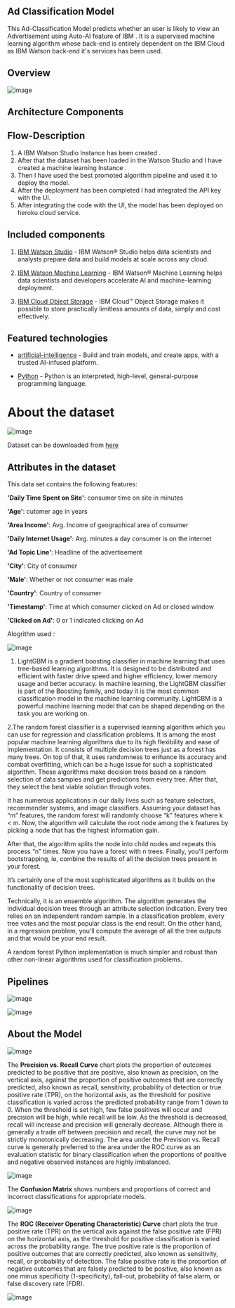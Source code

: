 ## Ad Classification Model

This Ad-Classification Model predicts whether an user is likely to view an
Advertisement using Auto-AI feature of IBM . It is a supervised machine learning
algorithm whose back-end is entirely dependent on the IBM Cloud as IBM Watson back-end
it's services has been used.

## Overview

![image](https://user-images.githubusercontent.com/90950629/165959575-89a43afd-dc67-45ae-a4f0-4a49247958b9.png)


## Architecture Components

## Flow-Description

1. A IBM Watson Studio Instance has been created .
2. After that the dataset has been loaded in the Watson Studio and I have created a
   machine learning Instance .
3. Then I have used the best promoted algorithm pipeline and used it to deploy the model.
4. After the deployment has been completed I had integrated the API key with the UI.
5. After integrating the code with the UI, the model has been deployed on heroku cloud
   service.

## Included components

  1.	[IBM Watson Studio](https://cloud.ibm.com/catalog/services/watson-studio) - IBM Watson® Studio helps data scientists 
      and analysts prepare data and build models at scale across any cloud.

  2.	[IBM Watson Machine Learning](https://cloud.ibm.com/catalog/services/machine-learning) - IBM Watson® Machine Learning helps data scientists 
      and developers accelerate AI and machine-learning deployment.

  3.	[IBM Cloud Object Storage](https://cloud.ibm.com/catalog/services/cloud-object-storage) - IBM Cloud™ Object Storage makes it possible to store 
      practically limitless amounts of data, simply and cost effectively.

## Featured technologies

  + [artificial-intelligence](https://developer.ibm.com/technologies/artificial-intelligence/) - Build and train models, and create apps, with a trusted AI-infused platform.

  + [Python](https://www.python.org/) - Python is an interpreted, high-level, general-purpose programming language.


  # About the dataset
  
  ![image](https://user-images.githubusercontent.com/90950629/165960160-b9da6bf2-5fe3-412c-abe8-b460d8851c6b.png)


  Dataset can be downloaded from [here](https://www.kaggle.com/fayomi/advertising)

  ## Attributes in the dataset

  This data set contains the following features:

  **'Daily Time Spent on Site'**: consumer time on site in minutes

  **'Age'**: cutomer age in years

  **'Area Income'**: Avg. Income of geographical area of consumer

  **'Daily Internet Usage'**: Avg. minutes a day consumer is on the internet

  **'Ad Topic Line'**: Headline of the advertisement

  **'City'**: City of consumer

  **'Male'**: Whether or not consumer was male

  **'Country'**: Country of consumer

  **'Timestamp'**: Time at which consumer clicked on Ad or closed window

  **'Clicked on Ad'**: 0 or 1 indicated clicking on Ad

Alogrithm used :


![image](https://user-images.githubusercontent.com/90950629/165959799-9c91e28f-325b-4489-947f-40ce7def38ec.png)




1. LightGBM is a gradient boosting classifier in machine learning that uses tree-based learning algorithms. It is designed to be distributed and efficient with faster drive speed and higher efficiency, lower memory usage and better accuracy.
   In machine learning, the LightGBM classifier is part of the Boosting family, and today it is the most common classification model in the machine learning community. LightGBM is a powerful machine learning model that can be shaped depending on the task you are working on.


2.The random forest classifier is a supervised learning algorithm which you can use for regression and classification problems. It is among the most popular machine learning algorithms due to its high flexibility and ease of implementation.
  It consists of multiple decision trees just as a forest has many trees. On top of that, it uses randomness to enhance its accuracy and combat overfitting, which can be a huge issue for such a sophisticated algorithm. These algorithms make decision trees based on a random selection of data samples and get predictions from every tree. After that, they select the best viable solution through votes.

  It has numerous applications in our daily lives such as feature selectors, recommender systems, and image classifiers.
  Assuming your dataset has “m” features, the random forest will randomly choose “k” features where k < m.  Now, the algorithm will calculate the root node among the k features by picking a node that has the highest information gain.

  After that, the algorithm splits the node into child nodes and repeats this process “n” times. Now you have a forest with n trees. Finally, you’ll perform bootstrapping, ie, combine the results of all the decision trees present in your forest.

  It’s certainly one of the most sophisticated algorithms as it builds on the functionality of decision trees.

  Technically, it is an ensemble algorithm. The algorithm generates the individual decision trees through an attribute selection indication. Every tree relies on an independent random sample. In a classification problem, every tree votes and the most popular class is the end result. On the other hand, in a regression problem, you’ll compute the average of all the tree outputs and that would be your end result.

  A random forest Python implementation is much simpler and robust than other non-linear algorithms used for classification problems.

## Pipelines

![image](https://user-images.githubusercontent.com/90950629/165961526-391d8057-c0ea-4351-a366-0009e9862474.png)




![image](https://user-images.githubusercontent.com/90950629/165959371-6fb1a5d6-067f-4808-acc5-9e07690a1a19.png)


## About the Model

![image](https://user-images.githubusercontent.com/90950629/165961451-e37c1c71-9528-47a7-8758-12afbf1b3c55.png)

The **Precision vs. Recall Curve** chart plots the proportion of outcomes predicted to be positive that are positive, also known as precision, on the vertical axis, against the proportion of positive outcomes that are correctly predicted, also known as recall, sensitivity, probability of detection or true positive rate (TPR), on the horizontal axis, as the threshold for positive classification is varied across the predicted probability range from 1 down to 0. When the threshold is set high, few false positives will occur and precision will be high, while recall will be low. As the threshold is decreased, recall will increase and precision will generally decrease. Although there is generally a trade off between precision and recall, the curve may not be strictly monotonically decreasing. The area under the Prevision vs. Recall curve is generally preferred to the area under the ROC curve as an evaluation statistic for binary classification when the proportions of positive and negative observed instances are highly imbalanced.

![image](https://user-images.githubusercontent.com/90950629/165961112-b75037c7-a86e-4506-a965-891cde28099f.png)

The **Confusion Matrix** shows numbers and proportions of correct and incorrect classifications for appropriate models.

![image](https://user-images.githubusercontent.com/90950629/165961207-cea534fe-4390-4448-8e93-dd59aa2eda30.png)

The **ROC (Receiver Operating Characteristic) Curve** chart plots the true positive rate (TPR) on the vertical axis against the false positive rate (FPR) on the horizontal axis, as the threshold for positive classification is varied across the probability range. The true positive rate is the proportion of positive outcomes that are correctly predicted, also known as sensitivity, recall, or probability of detection. The false positive rate is the proportion of negative outcomes that are falsely predicted to be positive, also known as one minus specificity (1-specificity), fall-out, probability of false alarm, or false discovery rate (FDR).

![image](https://user-images.githubusercontent.com/90950629/165961257-9bc15522-91aa-4d91-94ce-b611782cdf86.png)




